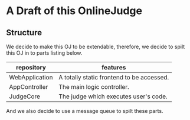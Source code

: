# A Draft of this OnlineJudge

## Structure

We decide to make this OJ to be extendable, therefore, we decide to spilt this OJ in to parts listing below.

| repository     | features                                  |
| -------------- | ----------------------------------------- |
| WebApplication | A totally static frontend to be accessed. |
| AppController  | The main logic controller.                |
| JudgeCore      | The judge which executes user's code.     |

And we also decide to use a message queue to spilt these parts.
